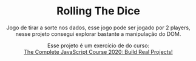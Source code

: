 <h1 align="center">
    Rolling The Dice
</h1>

<p align="center">Jogo de tirar a sorte nos dados, esse jogo pode ser jogado por 2 players, nesse projeto consegui explorar bastante a manipulação do DOM.</p>
<p align="center">Esse projeto é um exercício de do curso:
<br/>
<a href="https://www.udemy.com/course/the-complete-javascript-course/" target="_blank">The Complete JavaScript Course 2020: Build Real Projects!</a>
 </p>